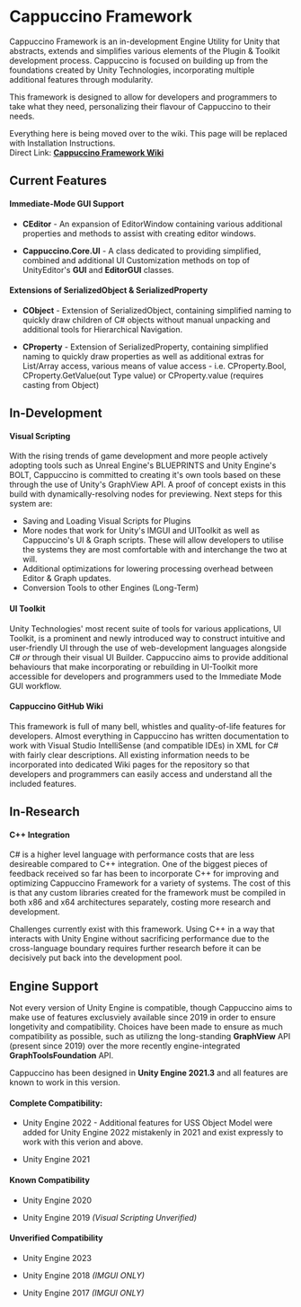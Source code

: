#  Cappuccino Framework
Cappuccino Framework is an in-development Engine Utility for Unity that abstracts, extends and simplifies various elements of the Plugin & Toolkit development process. Cappuccino is focused on building up from the foundations created by Unity Technologies, incorporating multiple additional features through modularity.

This framework is designed to allow for developers and programmers to take what they need, personalizing their flavour of Cappuccino to their needs.

Everything here is being moved over to the wiki. This page will be replaced with Installation Instructions.  
Direct Link: **[Cappuccino Framework Wiki](https://github.com/neopolitans/CappuccinoFramework/wiki)**

## Current Features

#### Immediate-Mode GUI Support
-  **CEditor** - An expansion of EditorWindow containing various additional properties and methods to assist with creating editor windows.

- **Cappuccino.Core.UI** - A class dedicated to providing simplified, combined and additional UI Customization methods on top of UnityEditor's **GUI** and **EditorGUI** classes.

#### Extensions of SerializedObject & SerializedProperty
- **CObject** - Extension of SerializedObject, containing simplified naming to quickly draw children of C# objects without manual unpacking and additional tools for Hierarchical Navigation.

- **CProperty** - Extension of SerializedProperty, containing simplified naming to quickly draw properties as well as additional extras for List/Array access, various means of value access - i.e. CProperty.Bool, CProperty.GetValue(out Type value) or CProperty.value (requires casting from Object)

## In-Development
#### Visual Scripting 
With the rising trends of game development and more people actively adopting tools such as Unreal Engine's BLUEPRINTS and Unity Engine's BOLT, Cappuccino is committed to creating it's own tools based on these through the use of Unity's GraphView API. A proof of concept exists in this build with dynamically-resolving nodes for previewing. Next steps for this system are:

- Saving and Loading Visual Scripts for Plugins
- More nodes that work for Unity's IMGUI and UIToolkit as well as Cappuccino's UI & Graph scripts. These will allow developers to utilise the systems they are most comfortable with and interchange the two at will.
- Additional optimizations for lowering processing overhead between Editor & Graph updates. 
- Conversion Tools to other Engines (Long-Term)

#### UI Toolkit
Unity Technologies' most recent suite of tools for various applications, UI Toolkit, is a prominent and newly introduced way to construct  intuitive and user-friendly UI through the use of web-development languages alongside C# *or* through their visual UI Builder. Cappuccino aims to provide additional behaviours that make incorporating or rebuilding in UI-Toolkit more accessible for developers and programmers used to the Immediate Mode GUI workflow.

#### Cappuccino GitHub Wiki
This framework is full of many bell, whistles and quality-of-life features for developers. Almost everything in Cappuccino has written documentation to work with Visual Studio IntelliSense (and compatible IDEs) in XML for C# with fairly clear descriptions. All existing information needs to be incorporated into dedicated Wiki pages for the repository so that developers and programmers can easily access and understand all the included features.

## In-Research
#### C++ Integration
C# is a higher level language with performance costs that are less desireable compared to C++ integration. One of the biggest pieces of feedback received so far has been to incorporate C++ for improving and optimizing Cappuccino Framework for a variety of systems. The cost of this is that any custom libraries created for the framework must be compiled in both x86 and x64 architectures separately, costing more research and development.

Challenges currently exist with this framework. Using C++ in a way that interacts with Unity Engine without sacrificing performance due to the cross-language boundary requires further research before it can be decisively put back into the development pool.

## Engine Support

Not every version of Unity Engine is compatible, though Cappuccino aims to make use of features exclusviely available since 2019 in order to ensure longetivity and compatibility. Choices have been made to ensure as much compatibility as possible, such as utilizng the long-standing **GraphView** API (present since 2019) over the more recently engine-integrated **GraphToolsFoundation** API.

Cappuccino has been designed in **Unity Engine 2021.3** and all features are known to work in this version.

#### Complete Compatibility:

- Unity Engine 2022 - Additional features for USS Object Model were added for Unity Engine 2022 mistakenly in 2021 and exist expressly to work with this verion and above.

- Unity Engine 2021

#### Known Compatibility
- Unity Engine 2020 

- Unity Engine 2019 *(Visual Scripting Unverified)*

#### Unverified Compatibility
- Unity Engine 2023 

- Unity Engine 2018 *(IMGUI ONLY)*

- Unity Engine 2017 *(IMGUI ONLY)*
